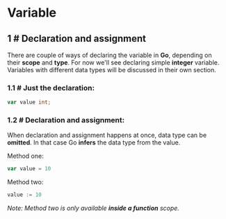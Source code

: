 # Variable

## 1 # Declaration and assignment
There are couple of ways of declaring the variable in **Go**, depending on their **scope** and **type**. For now we'll see declaring simple **integer** variable. Variables with different data types will be discussed in their own section.

### 1.1 # Just the declaration:

```go
var value int;
```

### 1.2 # Declaration and assignment:
When declaration and assignment happens at once, data type can be **omitted**. In that case Go **infers** the data type from the value.

Method one:

```go
var value = 10
```

Method two:

```go
value := 10
```
*Note: Method two is only available **inside a function** scope.*
